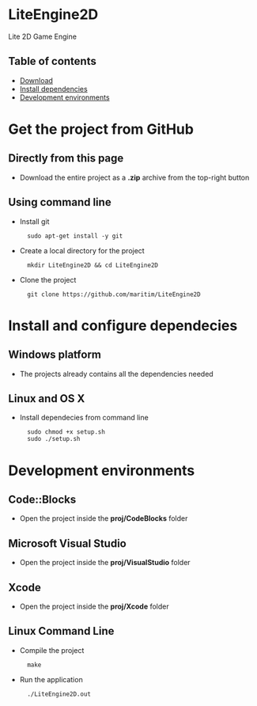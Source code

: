 LiteEngine2D
============

Lite 2D Game Engine

## Table of contents

* [Download](#get-the-project-from-github)
* [Install dependencies](#install-and-configure-dependecies)
* [Development environments](#development-environments)

Get the project from GitHub
===========================

Directly from this page
------------------------

* Download the entire project as a **.zip** archive from the top-right button

Using command line
-------------------

* Install git 

        sudo apt-get install -y git

* Create a local directory for the project

        mkdir LiteEngine2D && cd LiteEngine2D
    
* Clone the project

        git clone https://github.com/maritim/LiteEngine2D 

Install and configure dependecies
===============================

Windows platform 
------------------------

* The projects already contains all the dependencies needed

Linux and OS X
--------------------------

* Install dependecies from command line

        sudo chmod +x setup.sh
        sudo ./setup.sh
    
Development environments
================

Code::Blocks
------------------

* Open the project inside the **proj/CodeBlocks** folder

Microsoft Visual Studio
--------------------------

* Open the project inside the **proj/VisualStudio** folder

Xcode
---------------------

* Open the project inside the **proj/Xcode** folder

Linux Command Line
----------------------

* Compile the project

        make
        
* Run the application

        ./LiteEngine2D.out
